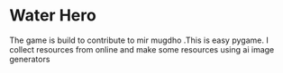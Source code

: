 # Water Hero 
The game is build to contribute to mir mugdho .This is easy pygame.
I collect resources from online and make some resources using ai image generators
